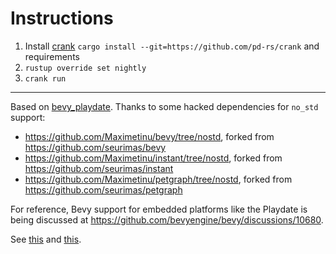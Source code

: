 # Instructions

1. Install [crank](https://github.com/pd-rs/crank) `cargo install --git=https://github.com/pd-rs/crank` and requirements
2. `rustup override set nightly`
3. `crank run`

----

 Based on [bevy_playdate](https://github.com/seurimas/bevy_playdate/). Thanks to some hacked dependencies for `no_std` support:
- https://github.com/Maximetinu/bevy/tree/nostd, forked from https://github.com/seurimas/bevy
- https://github.com/Maximetinu/instant/tree/nostd, forked from https://github.com/seurimas/instant
- https://github.com/Maximetinu/petgraph/tree/nostd, forked from https://github.com/seurimas/petgraph

For reference, Bevy support for embedded platforms like the Playdate is being discussed at https://github.com/bevyengine/bevy/discussions/10680.

See [this](https://github.com/bevyengine/bevy/discussions/10680#discussioncomment-8025944) and [this](https://github.com/bevyengine/bevy/discussions/10680#discussioncomment-9341710).
